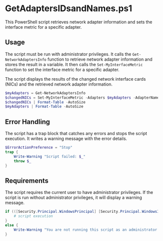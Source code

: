 # GetAdaptersIDsandNames.ps1

This PowerShell script retrieves network adapter information and sets the interface metric for a specific adapter.

## Usage

The script must be run with administrator privileges. It calls the `Get-NetworkAdaptersInfo` function to retrieve network adapter information and stores the result in a variable. It then calls the `Set-MyInterfaceMetric` function to set the interface metric for a specific adapter.

The script displays the results of the changed network interface cards (NICs) and the retrieved network adapter information.

```powershell
$myAdapters = Get-NetworkAdaptersInfo
$changedNICs = Set-MyInterfaceMetric -Adapters $myAdapters -AdapterName "My-VPNUserTunnel" -AdapterType Ppp -AddressFamily IPv4 -InterfaceMetric 1 
$changedNICs | Format-Table -AutoSize
$myAdapters | Format-Table -AutoSize
```

## Error Handling
The script has a trap block that catches any errors and stops the script execution. It writes a warning message with the error details.

```powershell
$ErrorActionPreference = "Stop"
trap {
    Write-Warning "Script failed: $_"
    throw $_
}
```
## Requirements
The script requires the current user to have administrator privileges. If the script is run without administrator privileges, it will display a warning message.
```powershell
if (([Security.Principal.WindowsPrincipal] [Security.Principal.WindowsIdentity]::GetCurrent()).IsInRole([Security.Principal.WindowsBuiltInRole] "Administrator")) {
    # script execution
}
else {
    Write-Warning "You are not running this script as an administrator."
}
```